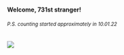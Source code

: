 #### Welcome, 731st stranger!

###### <sup>P.S. counting started approximately in 10.01.22</sup>

<img src="https://kraftwerk28.pp.ua/vcnt.png"></img>
